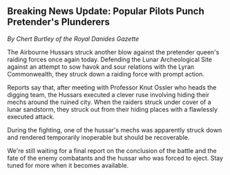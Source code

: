 ## Breaking News Update: Popular Pilots Punch Pretender's Plunderers
*By Chert Burtley of the Royal Danides Gazette*

The Airbourne Hussars struck another blow against the pretender queen's raiding forces once again today. Defending the Lunar Archeological Site against an attempt to sow havok and sour relations with the Lyran Commonwealth, they struck down a raiding force with prompt action.

Reports say that, after meeting with Professor Knut Ossler who heads the digging team, the Hussars executed a clever ruse involving hiding their mechs around the ruined city. When the raiders struck under cover of a lunar sandstorm, they struck out from their hiding places with a flawlessly executed attack.

During the fighting, one of the hussar's mechs was apparently struck down and rendered temporarily inoperable but should be recoverable.

We're still waiting for a final report on the conclusion of the battle and the fate of the enemy combatants and the hussar who was forced to eject. Stay tuned for more when it becomes available.

